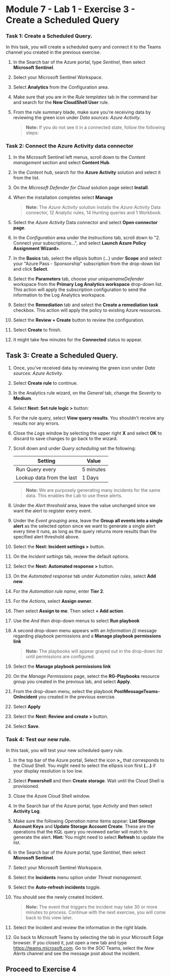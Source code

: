 # Module 7 - Lab 1 - Exercise 3 - Create a Scheduled Query

### Task 1: Create a Scheduled Query.

In this task, you will create a scheduled query and connect it to the Teams channel you created in the previous exercise.

1. In the Search bar of the Azure portal, type *Sentinel*, then select **Microsoft Sentinel**.

2. Select your Microsoft Sentinel Workspace.

3. Select **Analytics** from the Configuration area.

4. Make sure that you are in the *Rule templates* tab in the command bar and search for the **New CloudShell User** rule.

5. From the rule summary blade, make sure you're receiving data by reviewing the green icon under *Data sources: Azure Activity*.

    >**Note:** If you do not see it in a connected state, follow the following steps:

### Task 2:  Connect the Azure Activity data connector

1. In the Microsoft Sentinel left menus, scroll down to the *Content management* section and select **Content Hub**.

1. In the *Content hub*, search for the **Azure Activity** solution and select it from the list.

1. On the *Microsoft Defender for Cloud* solution page select **Install**.

1. When the installation completes select **Manage**

    >**Note:** The *Azure Activity* solution installs the *Azure Activity* Data connector, 12 Analytic rules, 14 Hunting queries and 1 Workbook.

1. Select the *Azure Activity* Data connector and select **Open connector page**.

1. In the *Configuration* area under the *Instructions* tab, scroll down to "2. Connect your subscriptions...", and select **Launch Azure Policy Assignment Wizard>**.

1. In the **Basics** tab, select the ellipsis button (...) under **Scope** and select your "Azure Pass - Sponsorship" subscription from the drop-down list and click **Select**.

1. Select the **Parameters** tab, choose your *uniquenameDefender* workspace from the **Primary Log Analytics workspace** drop-down list. This action will apply the subscription configuration to send the information to the Log Analytics workspace.

1. Select the **Remediation** tab and select the **Create a remediation task** checkbox. This action will apply the policy to existing Azure resources.

1. Select the **Review + Create** button to review the configuration.

1. Select **Create** to finish.

1. It might take few minutes for the **Connected** status to appear.

## Task 3: Create a Scheduled Query.

1. Once, you've received data by reviewing the green icon under *Data sources: Azure Activity*.

1. Select **Create rule** to continue.

1. In the Analytics rule wizard, on the *General* tab, change the *Severity* to **Medium**.

1. Select **Next: Set rule logic >** button:

1. For the rule query, select **View query results**. You shouldn't receive any results nor any errors.

1. Close the *Logs* window by selecting the upper right **X** and select **OK** to discard to save changes to go back to the wizard.

1. Scroll down and under *Query scheduling* set the following:

    |Setting|Value|
    |---|---|
    |Run Query every|5 minutes|
    |Lookup data from the last|1 Days|

    >**Note:** We are purposely generating many incidents for the same data. This enables the Lab to use these alerts.

1. Under the *Alert threshold* area, leave the value unchanged since we want the alert to register every event.

1. Under the *Event grouping* area, leave the **Group all events into a single alert** as the selected option since we want to generate a single alert every time it runs, as long as the query returns more results than the specified alert threshold above.

1. Select the **Next: Incident settings >** button. 

1. On the *Incident settings* tab, review the default options.

1. Select the **Next: Automated response >** button.

1. On the *Automated response* tab under *Automation rules*, select **Add new**.

1. For the *Automation rule name*, enter **Tier 2**.

1. For the *Actions*, select **Assign owner**.

1. Then select **Assign to me**. Then select **+ Add action**.

1. Use the *And then* drop-down menus to select **Run playbook**

1. A second drop-down menu appears with an *Information (i)* message regarding playbook permissions and a **Manage playbook permissions link**

    >**Note:** The playbooks will appear grayed out in the drop-down list until permissions are configured.

1. Select the **Manage playbook permissions link**

1. On the *Manage Permissions* page, select the **RG-Playbooks** resource group you created in the previous lab, and select **Apply**.

1. From the drop-down menu, select the playbook **PostMessageTeams-OnIncident** you created in the previous exercise.

1. Select **Apply**

1. Select the **Next: Review and create >** button.
  
1. Select **Save**.

### Task 4: Test our new rule.

In this task, you will test your new scheduled query rule.

1. In the top bar of the Azure portal, Select the icon **>_** that corresponds to the Cloud Shell. You might need to select the ellipsis icon first **(...)** if your display resolution is too low.

1. Select **Powershell** and then **Create storage**. Wait until the Cloud Shell is provisioned.

1. Close the Azure Cloud Shell window.

1. In the Search bar of the Azure portal, type *Activity* and then select **Activity Log**.

1. Make sure the following *Operation name* items appear: **List Storage Account Keys** and **Update Storage Account Create**. These are the operations that the KQL query you reviewed earlier will match to generate the alert. **Hint:** You might need to select **Refresh** to update the list.

1. In the Search bar of the Azure portal, type *Sentinel*, then select **Microsoft Sentinel**.

1. Select your Microsoft Sentinel Workspace.

1. Select the **Incidents** menu option under *Threat management*.

1. Select the **Auto-refresh incidents** toggle.

1. You should see the newly created Incident.

    >**Note:** The event that triggers the incident may take 30 or more minutes to process. Continue with the next exercise, you will come back to this view later.

1. Select the Incident and review the information in the right blade.

1. Go back to Microsoft Teams by selecting the tab in your Microsoft Edge browser. If you closed it, just open a new tab and type https://teams.microsoft.com. Go to the *SOC* Teams, select the *New Alerts* channel and see the message post about the incident.

## Proceed to Exercise 4
